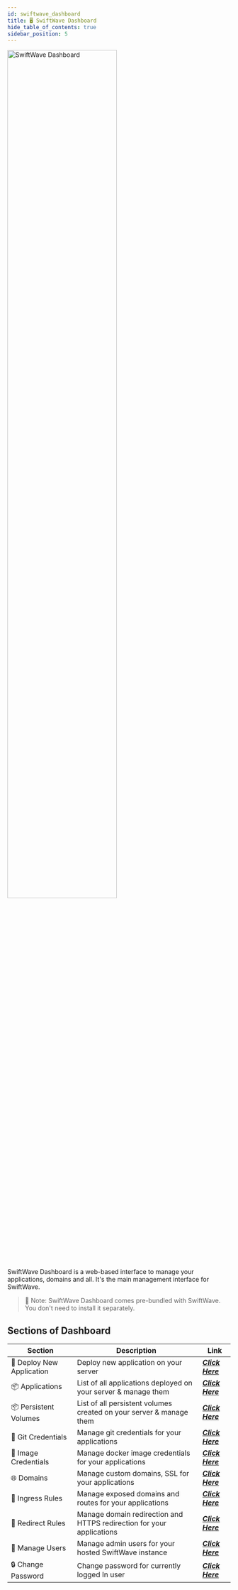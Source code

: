```yaml
---
id: swiftwave_dashboard
title: 🖥️ SwiftWave Dashboard
hide_table_of_contents: true
sidebar_position: 5
---
```


<div style={{
    display: 'flex',
    justifyContent: 'center',
    marginBottom: '2rem'
}}>
    <img src="/assets/dashboard-loading.png" alt="SwiftWave Dashboard" width="70%"/>
</div>


SwiftWave Dashboard is a web-based interface to manage your applications, domains and all. It's the main management interface for SwiftWave.

> 📌 Note: SwiftWave Dashboard comes pre-bundled with SwiftWave. You don't need to install it separately.


## Sections of Dashboard
| Section | Description | Link |
| --- | --- | --- |
| 🔨 Deploy New Application | Deploy new application on your server | [***Click Here***](/docs/dashboard/deploy-new-application) |
| 📦 Applications | List of all applications deployed on your server & manage them | [***Click Here***](/docs/dashboard/applications) |
| 📦 Persistent Volumes | List of all persistent volumes created on your server & manage them | [***Click Here***](/docs/dashboard/persistent-volumes) |
| 🐙 Git Credentials | Manage git credentials for your applications | [***Click Here***](/docs/dashboard/git-credentials) |
| 🐳 Image Credentials | Manage docker image credentials for your applications | [***Click Here***](/docs/dashboard/image-credentials) | 
| 🌐 Domains | Manage custom domains, SSL for your applications | [***Click Here***](/docs/dashboard/domains) |
| 🚪 Ingress Rules | Manage exposed domains and routes for your applications | [***Click Here***](/docs/dashboard/ingress-rules) |
| 🔄 Redirect Rules | Manage domain redirection and HTTPS redirection for your applications | [***Click Here***](/docs/dashboard/redirect-rules) |
| 👥 Manage Users | Manage admin users for your hosted SwiftWave instance | [***Click Here***](/docs/dashboard/manage-users) |
| 🔒 Change Password | Change password for currently logged In user | [***Click Here***](/docs/dashboard/change-password) |


